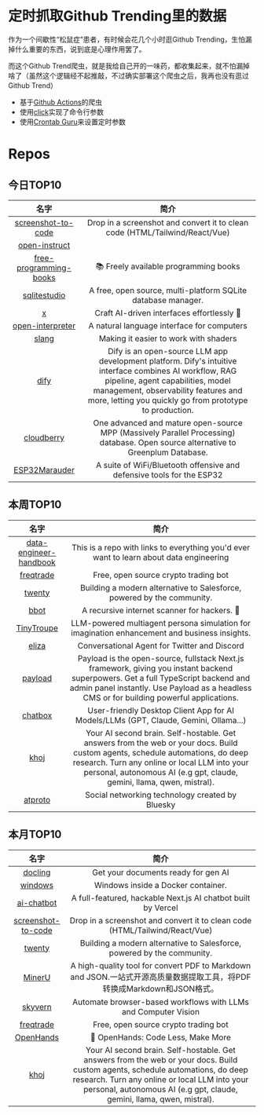 # 定时抓取Github Trending里的数据

作为一个间歇性“松鼠症”患者，有时候会花几个小时逛Github Trending，生怕漏掉什么重要的东西，说到底是心理作用罢了。

而这个Github Trend爬虫，就是我给自己开的一味药，都收集起来，就不怕漏掉啥了（虽然这个逻辑经不起推敲，不过确实部署这个爬虫之后，我再也没有逛过Github Trend）

* 基于[Github Actions](https://docs.github.com/en/actions)的爬虫
* 使用[click](https://github.com/pallets/click)实现了命令行参数
* 使用[Crontab Guru](https://crontab.guru/)来设置定时参数

# Repos
## 今日TOP10 
<!-- START OF DAILY_TOP10_REPOS -->
| 名字 | 简介 |
| :----: | :----: |
| [screenshot-to-code](https://github.com/abi/screenshot-to-code) | Drop in a screenshot and convert it to clean code (HTML/Tailwind/React/Vue) |
| [open-instruct](https://github.com/allenai/open-instruct) |  |
| [free-programming-books](https://github.com/EbookFoundation/free-programming-books) | 📚 Freely available programming books |
| [sqlitestudio](https://github.com/pawelsalawa/sqlitestudio) | A free, open source, multi-platform SQLite database manager. |
| [x](https://github.com/ant-design/x) | Craft AI-driven interfaces effortlessly 🤖 |
| [open-interpreter](https://github.com/OpenInterpreter/open-interpreter) | A natural language interface for computers |
| [slang](https://github.com/shader-slang/slang) | Making it easier to work with shaders |
| [dify](https://github.com/langgenius/dify) | Dify is an open-source LLM app development platform. Dify's intuitive interface combines AI workflow, RAG pipeline, agent capabilities, model management, observability features and more, letting you quickly go from prototype to production. |
| [cloudberry](https://github.com/apache/cloudberry) | One advanced and mature open-source MPP (Massively Parallel Processing) database. Open source alternative to Greenplum Database. |
| [ESP32Marauder](https://github.com/justcallmekoko/ESP32Marauder) | A suite of WiFi/Bluetooth offensive and defensive tools for the ESP32 |
<!-- END OF DAILY_TOP10_REPOS -->

## 本周TOP10
<!-- START OF WEEKLY_TOP10_REPOS -->
| 名字 | 简介 |
| :----: | :----: |
| [data-engineer-handbook](https://github.com/DataExpert-io/data-engineer-handbook) | This is a repo with links to everything you'd ever want to learn about data engineering |
| [freqtrade](https://github.com/freqtrade/freqtrade) | Free, open source crypto trading bot |
| [twenty](https://github.com/twentyhq/twenty) | Building a modern alternative to Salesforce, powered by the community. |
| [bbot](https://github.com/blacklanternsecurity/bbot) | A recursive internet scanner for hackers. 🧡 |
| [TinyTroupe](https://github.com/microsoft/TinyTroupe) | LLM-powered multiagent persona simulation for imagination enhancement and business insights. |
| [eliza](https://github.com/ai16z/eliza) | Conversational Agent for Twitter and Discord |
| [payload](https://github.com/payloadcms/payload) | Payload is the open-source, fullstack Next.js framework, giving you instant backend superpowers. Get a full TypeScript backend and admin panel instantly. Use Payload as a headless CMS or for building powerful applications. |
| [chatbox](https://github.com/Bin-Huang/chatbox) | User-friendly Desktop Client App for AI Models/LLMs (GPT, Claude, Gemini, Ollama...) |
| [khoj](https://github.com/khoj-ai/khoj) | Your AI second brain. Self-hostable. Get answers from the web or your docs. Build custom agents, schedule automations, do deep research. Turn any online or local LLM into your personal, autonomous AI (e.g gpt, claude, gemini, llama, qwen, mistral). |
| [atproto](https://github.com/bluesky-social/atproto) | Social networking technology created by Bluesky |
<!-- END OF WEEKLY_TOP10_REPOS -->

## 本月TOP10
<!-- START OF MONTHLY_TOP10_REPOS -->
| 名字 | 简介 |
| :----: | :----: |
| [docling](https://github.com/DS4SD/docling) | Get your documents ready for gen AI |
| [windows](https://github.com/dockur/windows) | Windows inside a Docker container. |
| [ai-chatbot](https://github.com/vercel/ai-chatbot) | A full-featured, hackable Next.js AI chatbot built by Vercel |
| [screenshot-to-code](https://github.com/abi/screenshot-to-code) | Drop in a screenshot and convert it to clean code (HTML/Tailwind/React/Vue) |
| [twenty](https://github.com/twentyhq/twenty) | Building a modern alternative to Salesforce, powered by the community. |
| [MinerU](https://github.com/opendatalab/MinerU) | A high-quality tool for convert PDF to Markdown and JSON.一站式开源高质量数据提取工具，将PDF转换成Markdown和JSON格式。 |
| [skyvern](https://github.com/Skyvern-AI/skyvern) | Automate browser-based workflows with LLMs and Computer Vision |
| [freqtrade](https://github.com/freqtrade/freqtrade) | Free, open source crypto trading bot |
| [OpenHands](https://github.com/All-Hands-AI/OpenHands) | 🙌 OpenHands: Code Less, Make More |
| [khoj](https://github.com/khoj-ai/khoj) | Your AI second brain. Self-hostable. Get answers from the web or your docs. Build custom agents, schedule automations, do deep research. Turn any online or local LLM into your personal, autonomous AI (e.g gpt, claude, gemini, llama, qwen, mistral). |
<!-- END OF MONTHLY_TOP10_REPOS -->
